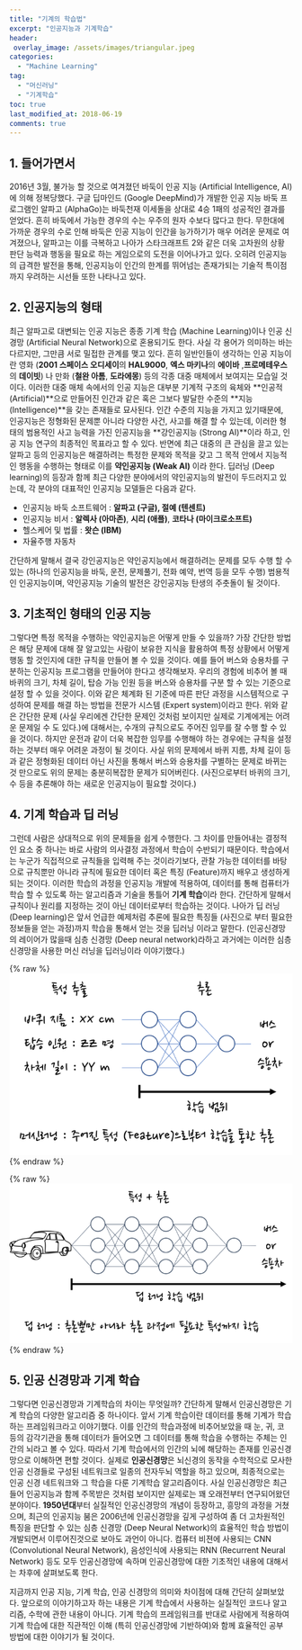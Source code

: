 ```yaml
---
title: "기계의 학습법"
excerpt: "인공지능과 기계학습"
header:
 overlay_image: /assets/images/triangular.jpeg
categories:
  - "Machine Learning"
tag:
  - "머신러닝"
  - "기계학습"
toc: true
last_modified_at: 2018-06-19
comments: true
---
```




## 1. 들어가면서

  2016년 3월, 불가능 할 것으로 여겨졌던 바둑이 인공 지능 (Artificial Intelligence, AI)에 의해 정복당했다.  구글 딥마인드 (Google DeepMind)가 개발한 인공 지능 바둑 프로그램인 알파고 (AlphaGo)는 바둑천재 이세돌을 상대로 4승 1패의 성공적인 결과를 얻었다. 흔히 바둑에서 가능한 경우의 수는 우주의 원자 수보다 많다고 한다.  무한대에 가까운 경우의 수로 인해 바둑은 인공 지능이 인간을 능가하기가 매우 어려운 문제로 여겨졌으나, 알파고는 이를 극복하고 나아가 스타크래프트 2와 같은 더욱 고차원의 상황 판단 능력과 행동을 필요로 하는 게임으로의 도전을 이어나가고 있다.  오히려 인공지능의 급격한 발전을 통해, 인공지능이 인간의 한계를 뛰어넘는 존재가되는 기술적 특이점 까지 우려하는 시선들 또한 나타나고 있다.

## 2. 인공지능의 형태

  최근 알파고로 대변되는 인공 지능은 종종 기계 학습 (Machine Learning)이나 인공 신경망 (Artificial Neural Network)으로 혼용되기도 한다. 사실 각 용어가 의미하는 바는 다르지만, 그만큼 서로 밀접한 관계를 맺고 있다. 흔히 일반인들이 생각하는 인공 지능이란 영화 (**2001 스페이스 오디세이**의 **HAL9000**, **엑스 마키나**의 **에이바** ,**프로메테우스**의 **데이빗**) 나 만화 (**철완 아톰**, **도라에몽**) 등의 각종 대중 매체에서 보여지는 모습일 것이다. 이러한 대중 매체 속에서의 인공 지능은 대부분 기계적 구조의 육체와 **인공적 (Artificial)**으로 만들어진 인간과 같은 혹은 그보다 발달한 수준의 **지능 (Intelligence)**을 갖는 존재들로 묘사된다. 인간 수준의 지능을 가지고 있기때문에, 인공지능은 정형화된 문제뿐 아니라 다양한 사건, 사고를 해결 할 수 있는데, 이러한 형태의 범용적인  사고 능력을 가진 인공지능을 **강인공지능 (Strong AI)**이라 하고, 인공 지능 연구의 최종적인 목표라고 할 수 있다. 반면에 최근 대중의 큰 관심을 끌고 있는 알파고 등의 인공지능은 해결하려는 특정한 문제와 목적을 갖고 그 목적 안에서 지능적인 행동을 수행하는 형태로 이를 **약인공지능 (Weak AI)** 이라 한다.  딥러닝 (Deep learning)의 등장과 함께 최근 다양한 분야에서의 약인공지능의 발전이 두드러지고 있는데, 각 분야의 대표적인 인공지능 모델들은 다음과 같다.

- 인공지능 바둑 소프트웨어 : **알파고 (구글), 절예 (텐센트)**
- 인공지능 비서 : **알렉사 (아마존)**, **시리 (애플)**, **코타나 (마이크로소프트)**
- 헬스케어 및 법률 : **왓슨 (IBM)**
- 자율주행 자동차

간단하게 말해서 결국 강인공지능은 약인공지능에서 해결하려는 문제를 모두 수행 할 수 있는 (하나의 인공지능을 바둑, 운전, 문제풀기, 전화 예약, 번역 등을 모두 수행) 범용적인 인공지능이며, 약인공지능 기술의 발전은 강인공지능 탄생의 주춧돌이 될 것이다.

## 3. 기초적인 형태의 인공 지능

그렇다면 특정 목적을 수행하는 약인공지능은 어떻게 만들 수 있을까? 가장 간단한 방법은 해당 문제에 대해 잘 알고있는 사람이  보유한 지식을 활용하여 특정 상황에서 어떻게 행동 할 것인지에 대한 규칙을 만들어 볼 수 있을 것이다. 예를 들어 버스와 승용차를 구분하는 인공지능 프로그램을 만들어야 한다고 생각해보자. 우리의 경험에 비추어 볼 때 바퀴의 크기, 차체 길이, 탑승 가능 인원 등을 버스와 승용차를 구분 할 수 있는 기준으로 설정 할 수 있을 것이다. 이와 같은 체계화 된 기준에 따른 판단 과정을 시스템적으로 구성하여 문제를 해결 하는 방법을 전문가 시스템 (Expert system)이라고 한다.  위와 같은 간단한 문제 (사실 우리에겐 간단한 문제인 것처럼 보이지만 실제로 기계에게는 어려운 문제일 수 도 있다.)에 대해서는, 수개의 규칙으로도 주어진 임무를 잘 수행 할 수 있을 것이다. 하지만 운전과 같이 더욱 복잡한 임무를 수행해야 하는 경우에는 규칙을 설정하는 것부터 매우 어려운 과정이 될 것이다. 사실 위의 문제에서 바퀴 지름, 차체 길이 등과 같은 정형화된 데이터 아닌 사진을 통해서 버스와 승용차를 구별하는 문제로 바뀌는 것 만으로도 위의 문제는 충분히복잡한 문제가 되어버린다. (사진으로부터 바퀴의 크기, 수 등을 추론해야 하는 새로운 인공지능이 필요할 것이다.)

## 4. 기계 학습과 딥 러닝

그런데 사람은 상대적으로 위의 문제들을 쉽게 수행한다. 그 차이를 만들어내는 결정적인 요소 중 하나는 바로 사람의 의사결정 과정에서 학습이 수반되기 때문이다. 학습에서는 누군가 직접적으로 규칙들을 입력해 주는 것이라기보다, 관찰 가능한 데이터를 바탕으로 규칙뿐만 아니라 규칙에 필요한 데이터 혹은 특징 (Feature)까지 배우고 생성하게 되는 것이다. 이러한 학습의 과정을 인공지능 개발에 적용하여, 데이터를 통해 컴퓨터가 학습 할 수 있도록 하는 알고리즘과 기술을 통틀어 **기계 학습**이라 한다. 간단하게 말해서 규칙이나 원리를  지정하는 것이 아닌 데이터로부터 학습하는 것이다. 나아가 딥 러닝 (Deep learning)은 앞서 언급한 예제처럼 추론에 필요한 특징들 (사진으로 부터 필요한 정보들을 얻는 과정)까지 학습을 통해서 얻는 것을 딥러닝 이라고 말한다.  (인공신경망의 레이어가 많을때 심층 신경망 (Deep neural network)라하고 과거에는 이러한 심층 신경망을 사용한 머신 러닝을 딥러닝이라 이야기했다.)

{% raw %}![alt](/assets/images/fig1.png){% endraw %}


{% raw %}![alt](/assets/images/fig2.png){% endraw %}

## 5. 인공 신경망과 기계 학습

그렇다면 인공신경망과 기계학습의 차이는 무엇일까? 간단하게 말해서 인공신경망은 기계 학습의 다양한 알고리즘 중 하나이다. 앞서 기계 학습이란 데이터를 통해 기계가 학습하는 프레임워크라고 이야기했다. 이를 인간의 학습과정에 비추어보았을 때 눈, 귀, 코 등의 감각기관을 통해 데이터가 들어오면 그 데이터를 통해 학습을 수행하는 주체는 인간의 뇌라고 볼 수 있다. 따라서 기계 학습에서의 인간의 뇌에 해당하는 존재를 인공신경망으로 이해하면 편할 것이다.  실제로 **인공신경망**은 뇌신경의 동작을 수학적으로 모사한 인공 신경들로 구성된 네트워크로 일종의 전자두뇌 역할을 하고 있으며, 최종적으로는 인공 신경 네트워크와 그 학습을 다룬 기계학습 알고리즘이다. 사실 인공신경망은 최근들어 인공지능과 함께 주목받은 것처럼 보이지만 실제로는 꽤 오래전부터 연구되어왔던 분야이다. **1950년대**부터 실질적인 인공신경망의 개념이 등장하고, 흥망의 과정을 거쳤으며, 최근의 인공지능 붐은 2006년에 인공신경망을 깊게 구성하여 좀 더 고차원적인 특징을 판단할 수 있는 심층 신경망 (Deep Neural Network)의 효율적인 학습 방법이 개발되면서 이루어진것으로 보아도 과언이 아니다. 컴퓨터 비젼에 사용되는 CNN (Convolutional Neural Network), 음성인식에 사용되는 RNN (Recurrent Neural Network) 등도 모두 인공신경망에 속하며 인공신경망에 대한 기초적인 내용에 대해서는 차후에 살펴보도록 한다.



지금까지 인공 지능, 기계 학습, 인공 신경망의 의미와 차이점에 대해 간단히 살펴보았다. 앞으로의 이야기하고자 하는 내용은 기계 학습에서 사용하는 실질적인 코드나 알고리즘, 수학에 관한 내용이 아니다. 기계 학습의 프레임워크를 반대로 사람에게 적용하여 기계 학습에 대한 직관적인 이해 (특히 인공신경망에 기반하여)와 함께 효율적인 공부 방법에 대한 이야기가 될 것이다.
